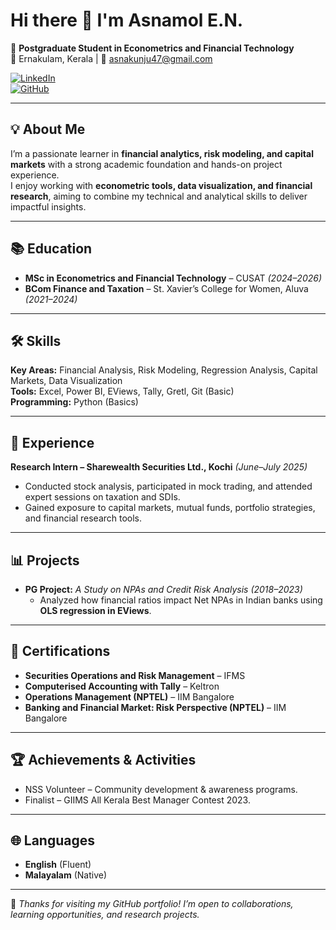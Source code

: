 # Hi there 👋 I'm Asnamol E.N.

🎯 **Postgraduate Student in Econometrics and Financial Technology**  
📍 Ernakulam, Kerala | 📧 asnakunju47@gmail.com  

[![LinkedIn](https://img.shields.io/badge/LinkedIn-Asnamol%20E.N.-blue)](https://www.linkedin.com/in/asnamol-en-3678092b7)  
[![GitHub](https://img.shields.io/badge/GitHub-Asna--EN-black)](https://github.com/Asna-EN)

---

## 💡 About Me
I’m a passionate learner in **financial analytics, risk modeling, and capital markets** with a strong academic foundation and hands-on project experience.  
I enjoy working with **econometric tools, data visualization, and financial research**, aiming to combine my technical and analytical skills to deliver impactful insights.

---

## 📚 Education
- **MSc in Econometrics and Financial Technology** – CUSAT *(2024–2026)*  
- **BCom Finance and Taxation** – St. Xavier’s College for Women, Aluva *(2021–2024)*  


---

## 🛠 Skills
**Key Areas:** Financial Analysis, Risk Modeling, Regression Analysis, Capital Markets, Data Visualization  
**Tools:** Excel, Power BI, EViews, Tally, Gretl, Git (Basic)  
**Programming:** Python (Basics)

---

## 💼 Experience
**Research Intern – Sharewealth Securities Ltd., Kochi** *(June–July 2025)*  
- Conducted stock analysis, participated in mock trading, and attended expert sessions on taxation and SDIs.  
- Gained exposure to capital markets, mutual funds, portfolio strategies, and financial research tools.

---

## 📊 Projects
- **PG Project:** *A Study on NPAs and Credit Risk Analysis (2018–2023)*  
  - Analyzed how financial ratios impact Net NPAs in Indian banks using **OLS regression in EViews**.

---

## 📜 Certifications
- **Securities Operations and Risk Management** – IFMS  
- **Computerised Accounting with Tally** – Keltron  
- **Operations Management (NPTEL)** – IIM Bangalore  
- **Banking and Financial Market: Risk Perspective (NPTEL)** – IIM Bangalore  

---

## 🏆 Achievements & Activities
- NSS Volunteer – Community development & awareness programs.  
- Finalist – GIIMS All Kerala Best Manager Contest 2023.

---

## 🌐 Languages
- **English** (Fluent)  
- **Malayalam** (Native)

---

📌 *Thanks for visiting my GitHub portfolio! I’m open to collaborations, learning opportunities, and research projects.*  
 
